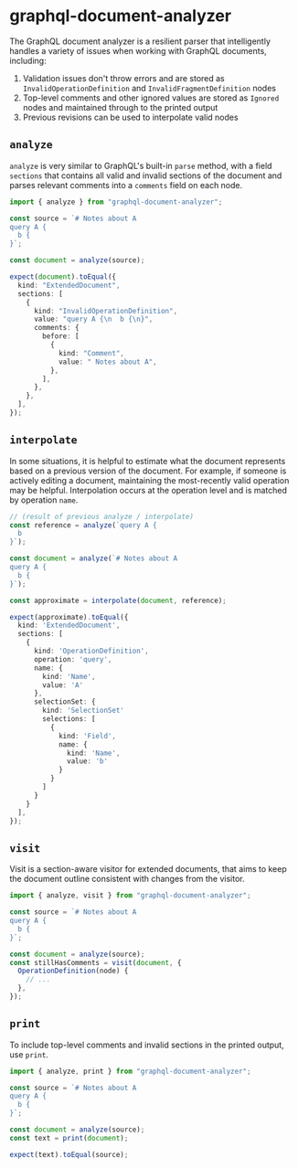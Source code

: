 # graphql-document-analyzer

The GraphQL document analyzer is a resilient parser that intelligently handles
a variety of issues when working with GraphQL documents, including:

1. Validation issues don't throw errors and are stored as `InvalidOperationDefinition` and `InvalidFragmentDefinition` nodes
2. Top-level comments and other ignored values are stored as `Ignored` nodes and maintained through to the printed output
3. Previous revisions can be used to interpolate valid nodes

## `analyze`

`analyze` is very similar to GraphQL's built-in `parse` method, with a field `sections` that contains
all valid and invalid sections of the document and parses relevant comments into a `comments` field on each node.

```ts
import { analyze } from "graphql-document-analyzer";

const source = `# Notes about A
query A {
  b {
}`;

const document = analyze(source);

expect(document).toEqual({
  kind: "ExtendedDocument",
  sections: [
    {
      kind: "InvalidOperationDefinition",
      value: "query A {\n  b {\n}",
      comments: {
        before: [
          {
            kind: "Comment",
            value: " Notes about A",
          },
        ],
      },
    },
  ],
});
```

## `interpolate`

In some situations, it is helpful to estimate what the document represents based on a previous version of the document.
For example, if someone is actively editing a document, maintaining the most-recently valid operation may be helpful.
Interpolation occurs at the operation level and is matched by operation `name`.

```ts
// (result of previous analyze / interpolate)
const reference = analyze(`query A {
  b
}`);

const document = analyze(`# Notes about A
query A {
  b {
}`);

const approximate = interpolate(document, reference);

expect(approximate).toEqual({
  kind: 'ExtendedDocument',
  sections: [
    {
      kind: 'OperationDefinition',
      operation: 'query',
      name: {
        kind: 'Name',
        value: 'A'
      },
      selectionSet: {
        kind: 'SelectionSet'
        selections: [
          {
            kind: 'Field',
            name: {
              kind: 'Name',
              value: 'b'
            }
          }
        ]
      }
    }
  ],
});
```

## `visit`

Visit is a section-aware visitor for extended documents, that aims to keep the document outline
consistent with changes from the visitor.

```ts
import { analyze, visit } from "graphql-document-analyzer";

const source = `# Notes about A
query A {
  b {
}`;

const document = analyze(source);
const stillHasComments = visit(document, {
  OperationDefinition(node) {
    // ...
  },
});
```

## `print`

To include top-level comments and invalid sections in the printed output, use `print`.

```ts
import { analyze, print } from "graphql-document-analyzer";

const source = `# Notes about A
query A {
  b {
}`;

const document = analyze(source);
const text = print(document);

expect(text).toEqual(source);
```
